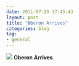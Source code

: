 ```yaml
---
date: 2011-07-20 17:45:43
layout: post
title: "Oberon Arrives"
categories: blog 
tag:
- general
---
```


![](/images/2011/img_0659_oberon.jpg)
**Oberon Arrives**


